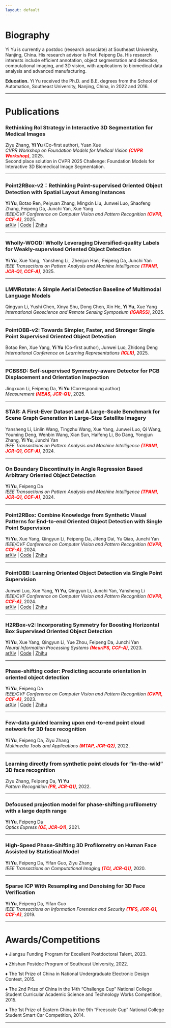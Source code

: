 ```yaml
---
layout: default
---
```


# Biography

Yi Yu is currently a postdoc (research associate) at Southeast University, Nanjing, China. His research advisor is Prof. Feipeng Da. His research interests include efficient annotation, object segmentation and detection, computational imaging, and 3D vision, with applications to biomedical data analysis and advanced manufacturing.

**Education.** Yi Yu received the Ph.D. and B.E. degrees from the School of Automation, Southeast University, Nanjing, China, in 2022 and 2016. 

---

# Publications

### Rethinking RoI Strategy in Interactive 3D Segmentation for Medical Images
Ziyu Zhang, **Yi Yu** (Co-first author), Yuan Xue
<br>
*CVPR Workshop on Foundation Models for Medical Vision* <b style='color:red'>*(CVPR Workshop)*</b>, 2025. 
<br>
Second place solution in CVPR 2025 Challenge: Foundation Models for Interactive 3D Biomedical Image Segmentation.
<br>

---

### Point2RBox-v2：Rethinking Point-supervised Oriented Object Detection with Spatial Layout Among Instances

**Yi Yu**, Botao Ren, Peiyuan Zhang, Mingxin Liu, Junwei Luo, Shaofeng Zhang, Feipeng Da, Junchi Yan, Xue Yang
<br>
*IEEE/CVF Conference on Computer Vision and Pattern Recognition* <b style='color:red'>*(CVPR, CCF-A)*</b>, 2025. 
<br>
[arXiv](https://arxiv.org/abs/2502.04268) \| [Code](https://github.com/VisionXLab/point2rbox-v2) \| [Zhihu](https://zhuanlan.zhihu.com/p/21748498041)

---

### Wholly-WOOD: Wholly Leveraging Diversified-quality Labels for Weakly-supervised Oriented Object Detection

**Yi Yu**, Xue Yang, Yansheng Li, Zhenjun Han, Feipeng Da, Junchi Yan
<br>
*IEEE Transactions on Pattern Analysis and Machine Intelligence* <b style='color:red'>*(TPAMI, JCR-Q1, CCF-A)*</b>, 2025.

---

### LMMRotate: A Simple Aerial Detection Baseline of Multimodal Language Models

Qingyun Li, Yushi Chen, Xinya Shu, Dong Chen, Xin He, **Yi Yu**, Xue Yang
<br>
*International Geoscience and Remote Sensing Symposium* <b style='color:red'>*(IGARSS)*</b>, 2025.

---

### PointOBB-v2: Towards Simpler, Faster, and Stronger Single Point Supervised Oriented Object Detection

Botao Ren, Xue Yang, **Yi Yu** (Co-first author), Junwei Luo, Zhidong Deng
<br>
*International Conference on Learning Representations* <b style='color:red'>*(ICLR)*</b>, 2025.

---

### PCBSSD: Self-supervised Symmetry-aware Detector for PCB Displacement and Orientation Inspection

Jingxuan Li, Feipeng Da, **Yi Yu** (Corresponding author)
<br>
*Measurement* <b style='color:red'>*(MEAS, JCR-Q1)*</b>, 2025.

---

### STAR: A First-Ever Dataset and A Large-Scale Benchmark for Scene Graph Generation in Large-Size Satellite Imagery

Yansheng Li, Linlin Wang, Tingzhu Wang, Xue Yang, Junwei Luo, Qi Wang, Youming Deng, Wenbin Wang, Xian Sun, Haifeng Li, Bo Dang, Yongjun Zhang, **Yi Yu**, Junchi Yan
<br>
*IEEE Transactions on Pattern Analysis and Machine Intelligence* <b style='color:red'>*(TPAMI, JCR-Q1, CCF-A)*</b>, 2024.

---

### On Boundary Discontinuity in Angle Regression Based Arbitrary Oriented Object Detection

**Yi Yu**, Feipeng Da
<br>
*IEEE Transactions on Pattern Analysis and Machine Intelligence* <b style='color:red'>*(TPAMI, JCR-Q1, CCF-A)*</b>, 2024.

---

### Point2RBox: Combine Knowledge from Synthetic Visual Patterns for End-to-end Oriented Object Detection with Single Point Supervision

**Yi Yu**, Xue Yang, Qingyun Li, Feipeng Da, Jifeng Dai, Yu Qiao, Junchi Yan
<br>
*IEEE/CVF Conference on Computer Vision and Pattern Recognition* <b style='color:red'>*(CVPR, CCF-A)*</b>, 2024. 
<br>
[arXiv](https://arxiv.org/abs/2311.14758) \| [Code](https://github.com/yuyi1005/point2rbox-mmrotate/tree/dev-1.x/configs/point2rbox) \| [Zhihu](https://zhuanlan.zhihu.com/p/668627776)

---

### PointOBB: Learning Oriented Object Detection via Single Point Supervision

Junwei Luo, Xue Yang, **Yi Yu**, Qingyun Li, Junchi Yan, Yansheng Li
<br>
*IEEE/CVF Conference on Computer Vision and Pattern Recognition* <b style='color:red'>*(CVPR, CCF-A)*</b>, 2024. 
<br>
[arXiv](https://arxiv.org/abs/2311.14757) \| [Code](https://github.com/Luo-Z13/pointobb) \| [Zhihu](https://zhuanlan.zhihu.com/p/668792405)

---

### H2RBox-v2: Incorporating Symmetry for Boosting Horizontal Box Supervised Oriented Object Detection

**Yi Yu**, Xue Yang, Qingyun Li, Yue Zhou, Feipeng Da, Junchi Yan
<br>
*Neural Information Processing Systems* <b style='color:red'>*(NeurIPS, CCF-A)*</b>, 2023. 
<br>
[arXiv](https://arxiv.org/abs/2304.04403) \| [Code](https://github.com/yuyi1005/point2rbox-mmrotate/tree/dev-1.x/configs/h2rbox_v2) \| [Zhihu](https://zhuanlan.zhihu.com/p/620884206)

---

### Phase-shifting coder: Predicting accurate orientation in oriented object detection

**Yi Yu**, Feipeng Da
<br>
*IEEE/CVF Conference on Computer Vision and Pattern Recognition* <b style='color:red'>*(CVPR, CCF-A)*</b>, 2023. 
<br>
[arXiv](https://arxiv.org/abs/2211.06368) \| [Code](https://github.com/open-mmlab/mmrotate) \| [Zhihu](https://zhuanlan.zhihu.com/p/620775646)

---

### Few-data guided learning upon end-to-end point cloud network for 3D face recognition

**Yi Yu**, Feipeng Da, Ziyu Zhang
<br>
*Multimedia Tools and Applications* <b style='color:red'>*(MTAP, JCR-Q2)*</b>, 2022. 

---

### Learning directly from synthetic point clouds for “in-the-wild” 3D face recognition

Ziyu Zhang, Feipeng Da, **Yi Yu**
<br>
*Pattern Recognition* <b style='color:red'>*(PR, JCR-Q1)*</b>, 2022.

---

### Defocused projection model for phase-shifting profilometry with a large depth range

**Yi Yu**, Feipeng Da
<br>
*Optics Express* <b style='color:red'>*(OE, JCR-Q1)*</b>, 2021.
    
---

### High-Speed Phase-Shifting 3D Profilometry on Human Face Assisted by Statistical Model

**Yi Yu**, Feipeng Da, Yifan Guo, Ziyu Zhang
<br>
*IEEE Transactions on Computational Imaging* <b style='color:red'>*(TCI, JCR-Q1)*</b>, 2020.

---

### Sparse ICP With Resampling and Denoising for 3D Face Verification

**Yi Yu**, Feipeng Da, Yifan Guo
<br>
*IEEE Transactions on Information Forensics and Security* <b style='color:red'>*(TIFS, JCR-Q1, CCF-A)*</b>, 2019.

---

<!--
# Projects

### Research on Deep-Learning-Based 3D-AOI Technology for Printed Circuits

Principal Investigator
<br>
*National Natural Science Foundation of China (62306069)*, 2024--2026.

---

### Research on Optical Inspection Technology Based on Weakly-Supervised Learning

Principal Investigator
<br>
*China Postdoctoral Science Foundation (2023M740602)*, 2024--2026.

---
-->

# Awards/Competitions

♦ Jiangsu Funding Program for Excellent Postdoctoral Talent, 2023.

♦ Zhishan Postdoc Program of Southeast University, 2022.

♦ The 1st Prize of China in National Undergraduate Electronic Design Contest, 2015.

♦ The 2nd Prize of China in the 14th “Challenge Cup” National College Student Curricular Academic Science and Technology Works Competition, 2015.

♦ The 1st Prize of Eastern China in the 9th “Freescale Cup” National College Student Smart Car Competition, 2014.

---

<!--
# Downloads

OCDPCB dataset: [Download](https://drive.google.com/file/d/1X-9jsUreu0Eyzyi8lG-oBLHTcKTbNcHo/view?usp=sharing)
-->
